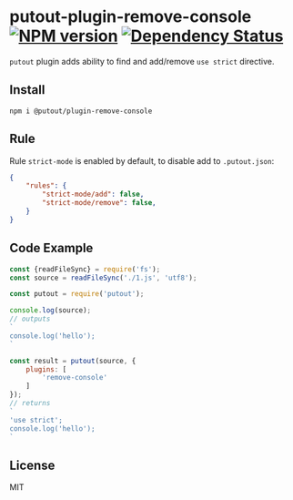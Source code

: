 # putout-plugin-remove-console [![NPM version][NPMIMGURL]][NPMURL] [![Dependency Status][DependencyStatusIMGURL]][DependencyStatusURL]

[NPMIMGURL]:                https://img.shields.io/npm/v/@putout/plugin-remove-console.svg?style=flat&longCache=true
[NPMURL]:                   https://npmjs.org/package/@putout/plugin-remove-console"npm"

[DependencyStatusURL]:      https://david-dm.org/coderaiser/putout?path=packages/plugin-remove-console
[DependencyStatusIMGURL]:   https://david-dm.org/coderaiser/putout.svg?path=packages/plugin-remove-console

`putout` plugin adds ability to find and add/remove `use strict` directive.

## Install

```
npm i @putout/plugin-remove-console
```

## Rule

Rule `strict-mode` is enabled by default, to disable add to `.putout.json`:

```json
{
    "rules": {
        "strict-mode/add": false,
        "strict-mode/remove": false,
    }
}
```

## Code Example

```js
const {readFileSync} = require('fs');
const source = readFileSync('./1.js', 'utf8');

const putout = require('putout');

console.log(source);
// outputs
`
console.log('hello');
`

const result = putout(source, {
    plugins: [
        'remove-console'
    ]
});
// returns
`
'use strict';
console.log('hello');
`
```

## License

MIT

